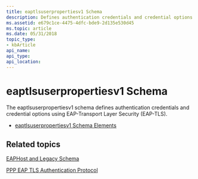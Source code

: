 ```yaml
---
title: eaptlsuserpropertiesv1 Schema
description: Defines authentication credentials and credential options using EAP-Transport Layer Security (EAP-TLS).
ms.assetid: e679c1ce-4475-4dfc-bde9-2d135e530d45
ms.topic: article
ms.date: 05/31/2018
topic_type: 
- kbArticle
api_name: 
api_type: 
api_location: 
---
```


# eaptlsuserpropertiesv1 Schema

The eaptlsuserpropertiesv1 schema defines authentication credentials and credential options using EAP-Transport Layer Security (EAP-TLS).

-   [eaptlsuserpropertiesv1 Schema Elements](eaptlsuserpropertiesv1schema-elements.md)

## Related topics

<dl> <dt>

[EAPHost and Legacy Schema](eaphost-schemas.md)
</dt> <dt>

[PPP EAP TLS Authentication Protocol](Http://go.microsoft.com/fwlink/p/?linkid=84050)
</dt> </dl>

 

 




